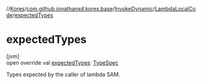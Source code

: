 //[Kores](../../../../index.md)/[com.github.jonathanxd.kores.base](../../index.md)/[InvokeDynamic](../index.md)/[LambdaLocalCode](index.md)/[expectedTypes](expected-types.md)

# expectedTypes

[jvm]\
open override val [expectedTypes](expected-types.md): [TypeSpec](../../-type-spec/index.md)

Types expected by the caller of lambda SAM.
